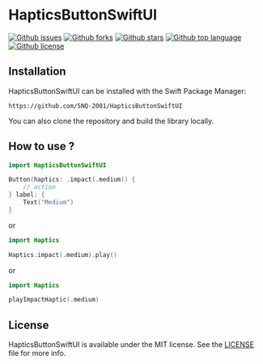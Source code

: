 # HapticsButtonSwiftUI

<!-- # Badges -->

[![Github issues](https://img.shields.io/github/issues/SNQ-2001/HapticsButtonSwiftUI)](https://github.com/SNQ-2001/HapticsButtonSwiftUI/issues)
[![Github forks](https://img.shields.io/github/forks/SNQ-2001/HapticsButtonSwiftUI)](https://github.com/SNQ-2001/HapticsButtonSwiftUI/network/members)
[![Github stars](https://img.shields.io/github/stars/SNQ-2001/HapticsButtonSwiftUI)](https://github.com/SNQ-2001/HapticsButtonSwiftUI/stargazers)
[![Github top language](https://img.shields.io/github/languages/top/SNQ-2001/HapticsButtonSwiftUI)](https://github.com/SNQ-2001/HapticsButtonSwiftUI/)
[![Github license](https://img.shields.io/github/license/SNQ-2001/HapticsButtonSwiftUI)](https://github.com/SNQ-2001/HapticsButtonSwiftUI/)

## Installation
HapticsButtonSwiftUI can be installed with the Swift Package Manager:

```
https://github.com/SNQ-2001/HapticsButtonSwiftUI
```

You can also clone the repository and build the library locally.

## How to use ?
```swift
import HapticsButtonSwiftUI

Button(haptics: .impact(.medium)) {
    // action
} label: {
    Text("Medium")
}
```

or

```swift
import Haptics

Haptics.impact(.medium).play()
```

or

```swift
import Haptics

playImpactHaptic(.medium)
```

## License

HapticsButtonSwiftUI is available under the MIT license. See the [LICENSE](https://github.com/SNQ-2001/HapticsButtonSwiftUI/blob/main/LICENSE) file for more info.
